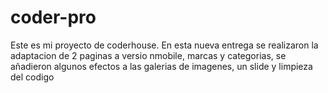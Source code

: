 # coder-pro
Este es mi proyecto de coderhouse.
En esta nueva entrega se realizaron la adaptacion de 2 paginas a versio nmobile, marcas y categorias, se añadieron algunos efectos a las galerias de imagenes, un slide y limpieza del codigo

